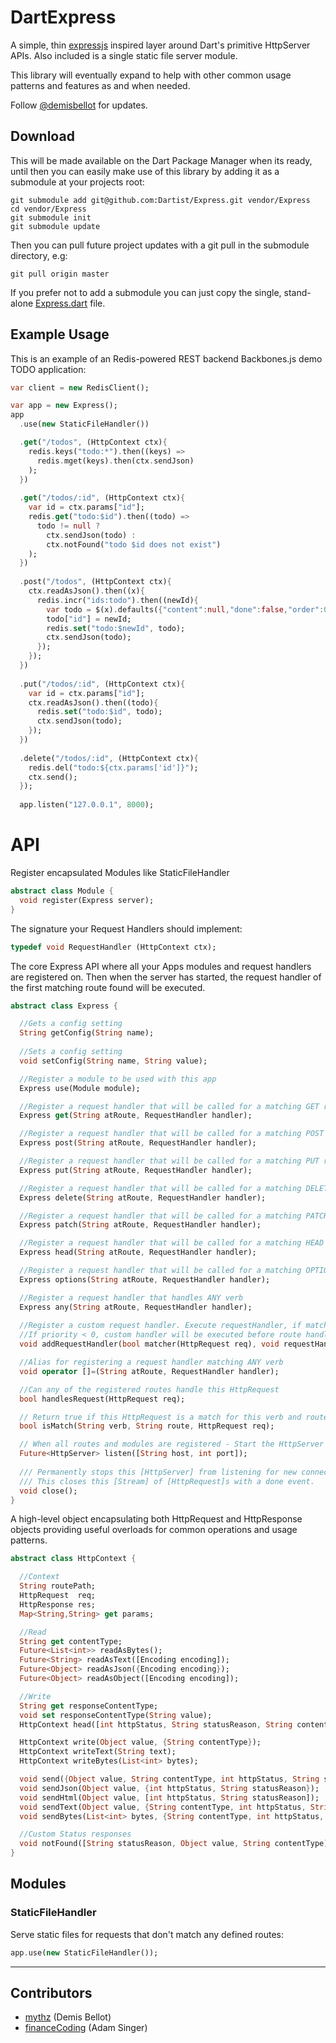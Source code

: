 DartExpress
===========

A simple, thin [expressjs](http://expressjs.com/) inspired layer around Dart's primitive HttpServer APIs. 
Also included is a single static file server module.

This library will eventually expand to help with other common usage patterns and features as and when needed.

Follow [@demisbellot](http://twitter.com/demisbellot) for updates.

## Download 

This will be made available on the Dart Package Manager when its ready, until then you can easily make use of this library by adding it as a submodule at your projects root:

    git submodule add git@github.com:Dartist/Express.git vendor/Express
    cd vendor/Express
    git submodule init
    git submodule update    

Then you can pull future project updates with a git pull in the submodule directory, e.g:

    git pull origin master    

If you prefer not to add a submodule you can just copy the single, stand-alone [Express.dart](https://github.com/Dartist/Express/blob/master/Express.dart) file. 

## Example Usage

This is an example of an Redis-powered REST backend Backbones.js demo TODO application:

```dart
var client = new RedisClient();

var app = new Express();
app
  .use(new StaticFileHandler())

  .get("/todos", (HttpContext ctx){
    redis.keys("todo:*").then((keys) =>
      redis.mget(keys).then(ctx.sendJson)
    );
  })
  
  .get("/todos/:id", (HttpContext ctx){
    var id = ctx.params["id"];
    redis.get("todo:$id").then((todo) =>
      todo != null ?
        ctx.sendJson(todo) :
        ctx.notFound("todo $id does not exist")
    );
  })
  
  .post("/todos", (HttpContext ctx){
    ctx.readAsJson().then((x){
      redis.incr("ids:todo").then((newId){
        var todo = $(x).defaults({"content":null,"done":false,"order":0});
        todo["id"] = newId;
        redis.set("todo:$newId", todo);
        ctx.sendJson(todo);
      });
    });
  })
  
  .put("/todos/:id", (HttpContext ctx){
    var id = ctx.params["id"];
    ctx.readAsJson().then((todo){
      redis.set("todo:$id", todo);
      ctx.sendJson(todo);
    });
  })
  
  .delete("/todos/:id", (HttpContext ctx){
    redis.del("todo:${ctx.params['id']}");
    ctx.send();
  });
  
  app.listen("127.0.0.1", 8000);
```

# API

Register encapsulated Modules like StaticFileHandler

```dart
abstract class Module {
  void register(Express server);
}
```

The signature your Request Handlers should implement:

```dart
typedef void RequestHandler (HttpContext ctx);
```

The core Express API where all your Apps modules and request handlers are registered on.
Then when the server has started, the request handler of the first matching route found will be executed.

```dart
abstract class Express {

  //Gets a config setting
  String getConfig(String name);
  
  //Sets a config setting
  void setConfig(String name, String value);

  //Register a module to be used with this app
  Express use(Module module);

  //Register a request handler that will be called for a matching GET request
  Express get(String atRoute, RequestHandler handler);

  //Register a request handler that will be called for a matching POST request
  Express post(String atRoute, RequestHandler handler);

  //Register a request handler that will be called for a matching PUT request
  Express put(String atRoute, RequestHandler handler);

  //Register a request handler that will be called for a matching DELETE request
  Express delete(String atRoute, RequestHandler handler);

  //Register a request handler that will be called for a matching PATCH request
  Express patch(String atRoute, RequestHandler handler);

  //Register a request handler that will be called for a matching HEAD request
  Express head(String atRoute, RequestHandler handler);

  //Register a request handler that will be called for a matching OPTIONS request
  Express options(String atRoute, RequestHandler handler);

  //Register a request handler that handles ANY verb
  Express any(String atRoute, RequestHandler handler);
  
  //Register a custom request handler. Execute requestHandler, if matcher is true.
  //If priority < 0, custom handler will be executed before route handlers, otherwise after. 
  void addRequestHandler(bool matcher(HttpRequest req), void requestHandler(HttpContext ctx), {int priority:0});

  //Alias for registering a request handler matching ANY verb
  void operator []=(String atRoute, RequestHandler handler);

  //Can any of the registered routes handle this HttpRequest
  bool handlesRequest(HttpRequest req);

  // Return true if this HttpRequest is a match for this verb and route
  bool isMatch(String verb, String route, HttpRequest req);

  // When all routes and modules are registered - Start the HttpServer on host:port
  Future<HttpServer> listen([String host, int port]);
  
  /// Permanently stops this [HttpServer] from listening for new connections.
  /// This closes this [Stream] of [HttpRequest]s with a done event.
  void close();
}
```

A high-level object encapsulating both HttpRequest and HttpResponse objects providing useful overloads for common operations and usage patterns.

```dart
abstract class HttpContext {

  //Context
  String routePath;
  HttpRequest  req;
  HttpResponse res;
  Map<String,String> get params;

  //Read
  String get contentType;
  Future<List<int>> readAsBytes();
  Future<String> readAsText([Encoding encoding]);
  Future<Object> readAsJson({Encoding encoding});
  Future<Object> readAsObject([Encoding encoding]);

  //Write
  String get responseContentType;
  void set responseContentType(String value);
  HttpContext head([int httpStatus, String statusReason, String contentType, Map<String,String> headers]);

  HttpContext write(Object value, {String contentType});
  HttpContext writeText(String text);
  HttpContext writeBytes(List<int> bytes);

  void send({Object value, String contentType, int httpStatus, String statusReason});
  void sendJson(Object value, {int httpStatus, String statusReason});
  void sendHtml(Object value, [int httpStatus, String statusReason]);
  void sendText(Object value, {String contentType, int httpStatus, String statusReason});
  void sendBytes(List<int> bytes, {String contentType, int httpStatus, String statusReason});

  //Custom Status responses
  void notFound([String statusReason, Object value, String contentType]);
}
```

## Modules

### StaticFileHandler

Serve static files for requests that don't match any defined routes:

```dart
app.use(new StaticFileHandler());
```

-----

## Contributors

  - [mythz](https://github.com/mythz) (Demis Bellot)
  - [financeCoding](https://github.com/financeCoding) (Adam Singer)
